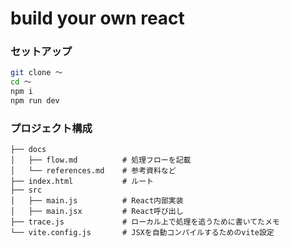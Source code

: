 # build your own react
### セットアップ
```bash
git clone 〜
cd 〜
npm i
npm run dev
```
### プロジェクト構成

```
├── docs
│   ├── flow.md          # 処理フローを記載
│   └── references.md    # 参考資料など
├── index.html           # ルート
├── src
│   ├── main.js          # React内部実装
│   ├── main.jsx         # React呼び出し
├── trace.js             # ローカル上で処理を追うために書いてたメモ
└── vite.config.js       # JSXを自動コンパイルするためのvite設定
```
